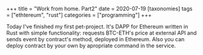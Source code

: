 +++
title = "Work from home. Part2"
date = 2020-07-19
[taxonomies]
tags = ["ethtereum", "rust"]
categories = ["programming"]
+++

Today I've finished my first pet-project. It's DAPP for Ethereum written in Rust
with simple functionality: requests  BTC-ETH's price at external API and sends
event by contract's method, deployed in Ethereum.
Also you can deploy contract by your own by apropriate command in the service.
